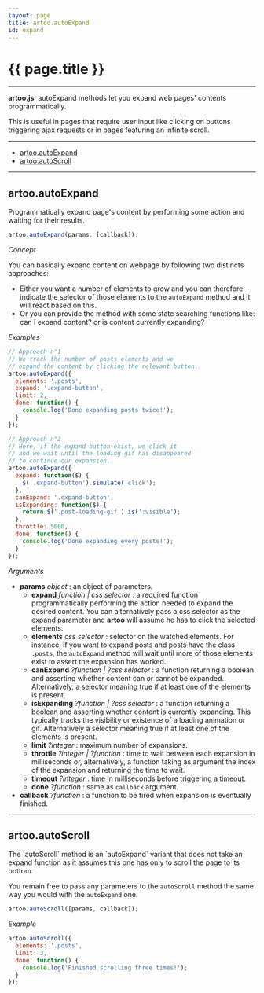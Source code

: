 ```yaml
---
layout: page
title: artoo.autoExpand
id: expand
---
```


# {{ page.title }}

---

**artoo.js**' autoExpand methods let you expand web pages' contents programmatically.

This is useful in pages that require user input like clicking on buttons triggering ajax requests or in pages featuring an infinite scroll.

---

* [artoo.autoExpand](#expand)
* [artoo.autoScroll](#scroll)

---

<h2 id="expand">artoo.autoExpand</h2>
Programmatically expand page's content by performing some action and waiting for their results.

```js
artoo.autoExpand(params, [callback]);
```

*Concept*

You can basically expand content on webpage by following two distincts approaches:

* Either you want a number of elements to grow and you can therefore indicate the selector of those elements to the `autoExpand` method and it will react based on this.
* Or you can provide the method with some state searching functions like: can I expand content? or is content currently expanding?

*Examples*

```js
// Approach n°1
// We track the number of posts elements and we
// expand the content by clicking the relevant button.
artoo.autoExpand({
  elements: '.posts',
  expand: '.expand-button',
  limit: 2,
  done: function() {
    console.log('Done expanding posts twice!');
  }
});

// Approach n°2
// Here, if the expand button exist, we click it
// and we wait until the loading gif has disappeared
// to continue our expansion.
artoo.autoExpand({
  expand: function($) {
    $('.expand-button').simulate('click');
  },
  canExpand: '.expand-button',
  isExpanding: function($) {
    return $('.post-loading-gif').is(':visible');
  },
  throttle: 5000,
  done: function() {
    console.log('Done expanding every posts!');
  }
});
```

*Arguments*

* **params** *object* : an object of parameters.
  * **expand** *function | css selector* : a required function programmatically performing the action needed to expand the desired content. You can alternatively pass a css selector as the expand parameter and **artoo** will assume he has to click the selected elements.
  * **elements** *css selector* : selector on the watched elements. For instance, if you want to expand posts and posts have the class `.posts`, the `autoExpand` method will wait until more of those elements exist to assert the expansion has worked.
  * **canExpand** *?function | ?css selector* : a function returning a boolean and asserting whether content can or cannot be expanded. Alternatively, a selector meaning true if at least one of the elements is present.
  * **isExpanding** *?function | ?css selector* : a function returning a boolean and asserting whether content is currently expanding. This typically tracks the visibility or existence of a loading animation or gif. Alternatively a selector meaning true if at least one of the elements is present.
  * **limit** *?integer* : maximum number of expansions.
  * **throttle** *?integer | ?function* : time to wait between each expansion in milliseconds or, alternatively, a function taking as argument the index of the expansion and returning the time to wait.
  * **timeout** *?integer* : time in milliseconds before triggering a timeout.
  * **done** *?function* : same as `callback` argument.
* **callback** *?function* : a function to be fired when expansion is eventually finished.


---

<h2 id="scroll">artoo.autoScroll</h2>
The `autoScroll` method is an `autoExpand` variant that does not take an expand function as it assumes this one has only to scroll the page to its bottom.

You remain free to pass any parameters to the `autoScroll` method the same way you would with the `autoExpand` one.

```js
artoo.autoScroll([params, callback]);
```

*Example*

```js
artoo.autoScroll({
  elements: '.posts',
  limit: 3,
  done: function() {
    console.log('Finished scrolling three times!');
  }
});
```